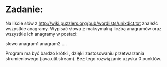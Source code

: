 # Zadanie:

Na liście słów z http://wiki.puzzlers.org/pub/wordlists/unixdict.txt znaleźć wszystkie anagramy.
Wypisać słowa z maksymalną liczbą anagramów oraz wszystkie ich anagramy w postaci:

slowo anagram1 anagram2 ....

Program ma być bardzo krótki , dzięki zastosowaniu przetwarzania strumieniowego (java.util.stream).
Bez tego rozwiązanie uzyska 0 punktów.